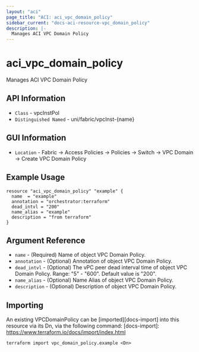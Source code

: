 ```yaml
---
layout: "aci"
page_title: "ACI: aci_vpc_domain_policy"
sidebar_current: "docs-aci-resource-vpc_domain_policy"
description: |-
  Manages ACI VPC Domain Policy
---
```


# aci_vpc_domain_policy #
Manages ACI VPC Domain Policy

## API Information ##
* `Class` - vpcInstPol
* `Distinguished Named` - uni/fabric/vpcInst-{name}

## GUI Information ##
* `Location` - Fabric -> Access Policies -> Policies -> Switch -> VPC Domain -> Create VPC Domain Policy


## Example Usage ##

```hcl
resource "aci_vpc_domain_policy" "example" {
  name  = "example"
  annotation = "orchestrator:terraform"
  dead_intvl = "200"
  name_alias = "example"
  description = "from terraform"
}
```

## Argument Reference ##
* `name` - (Required) Name of object VPC Domain Policy.
* `annotation` - (Optional) Annotation of object VPC Domain Policy.
* `dead_intvl` - (Optional) The vPC peer dead interval time of object VPC Domain Policy. Range: "5" - "600". Default value is "200".
* `name_alias` - (Optional) Name Alias of object VPC Domain Policy.
* `description` - (Optional) Description of object VPC Domain Policy.



## Importing ##
An existing VPCDomainPolicy can be [imported][docs-import] into this resource via its Dn, via the following command:
[docs-import]: https://www.terraform.io/docs/import/index.html


```
terraform import vpc_domain_policy.example <Dn>
```